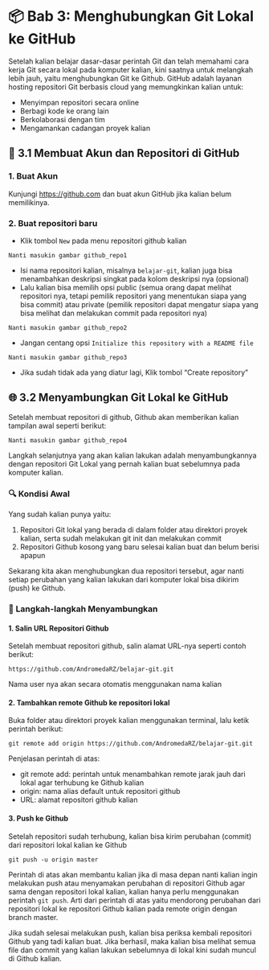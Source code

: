 # 📦 Bab 3: Menghubungkan Git Lokal ke GitHub
Setelah kalian belajar dasar-dasar perintah Git dan telah memahami cara kerja Git secara lokal pada komputer kalian, kini saatnya untuk melangkah lebih jauh, yaitu menghubungkan Git ke Github.
GitHub adalah layanan hosting repositori Git berbasis cloud yang memungkinkan kalian untuk:
- Menyimpan repositori secara online
- Berbagi kode ke orang lain
- Berkolaborasi dengan tim
- Mengamankan cadangan proyek kalian

## 🔧 3.1 Membuat Akun dan Repositori di GitHub
### 1. Buat Akun  
Kunjungi https://github.com dan buat akun GitHub jika kalian belum memilikinya.
### 2. Buat repositori baru  
- Klik tombol `New` pada menu repositori github kalian
```
Nanti masukin gambar github_repo1
```
- Isi nama repositori kalian, misalnya `belajar-git`, kalian juga bisa menambahkan deskripsi singkat pada kolom deskripsi nya (opsional)
- Lalu kalian bisa memilih opsi public (semua orang dapat melihat repositori nya, tetapi pemilik repositori yang menentukan siapa yang bisa commit) atau private (pemilik repositori dapat mengatur siapa yang bisa melihat dan melakukan commit pada repositori nya)
```
Nanti masukin gambar github_repo2
```
- Jangan centang opsi `Initialize this repository with a README file`
```
Nanti masukin gambar github_repo3
```
- Jika sudah tidak ada yang diatur lagi, Klik tombol “Create repository”

## 🌐 3.2 Menyambungkan Git Lokal ke GitHub
Setelah membuat repositori di github, Github akan memberikan kalian tampilan awal seperti berikut:
```
Nanti masukin gambar github_repo4
```
Langkah selanjutnya yang akan kalian lakukan adalah menyambungkannya dengan repositori Git Lokal yang pernah kalian buat sebelumnya pada komputer kalian.

### 🔍 Kondisi Awal  
Yang sudah kalian punya yaitu:
1. Repositori Git lokal yang berada di dalam folder atau direktori proyek kalian, serta sudah melakukan git init dan melakukan commit
2. Repositori Github kosong yang baru selesai kalian buat dan belum berisi apapun

Sekarang kita akan menghubungkan dua repositori tersebut, agar nanti setiap perubahan yang kalian lakukan dari komputer lokal bisa dikirim (push) ke Github.

### 🔗 Langkah-langkah Menyambungkan
#### 1. Salin URL Repositori Github
Setelah membuat repositori github, salin alamat URL-nya seperti contoh berikut:
```
https://github.com/AndromedaRZ/belajar-git.git
```
Nama user nya akan secara otomatis menggunakan nama kalian

#### 2. Tambahkan remote Github ke repositori lokal
Buka folder atau direktori proyek kalian menggunakan terminal, lalu ketik perintah berikut:
```
git remote add origin https://github.com/AndromedaRZ/belajar-git.git
```
Penjelasan perintah di atas:
- git remote add: perintah untuk menambahkan remote jarak jauh dari lokal agar terhubung ke Github kalian
- origin: nama alias default untuk repositori github
- URL: alamat repositori github kalian

#### 3. Push ke Github
Setelah repositori sudah terhubung, kalian bisa kirim perubahan (commit) dari repositori lokal kalian ke Github
```
git push -u origin master
```
Perintah di atas akan membantu kalian jika di masa depan nanti kalian ingin melakukan push atau menyamakan perubahan di repositori Github agar sama dengan repositori lokal kalian, kalian hanya perlu menggunakan perintah `git push`. Arti dari perintah di atas yaitu mendorong perubahan dari repositori lokal ke repositori Github kalian pada remote origin dengan branch master.

Jika sudah selesai melakukan push, kalian bisa periksa kembali repositori Github yang tadi kalian buat. Jika berhasil, maka kalian bisa melihat semua file dan commit yang kalian lakukan sebelumnya di lokal kini sudah muncul di Github kalian.

